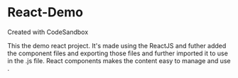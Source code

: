 # React-Demo
Created with CodeSandbox

This the demo react project.
It's made using the ReactJS and futher added the component files and exporting those files and further imported it to use in the .js file.
React components makes the content easy to manage and use .
